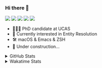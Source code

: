 ### Hi there 👋

[![](https://img.shields.io/badge/-Email-325180?logo=maildotru&logoColor=white&style=flat-square)](mailto:hi@wang.tianshu.me)
[![](https://img.shields.io/badge/-GitHub-black?logo=GitHub&style=flat-square)](https://github.com/tshu-w)
[![](https://img.shields.io/badge/-Telegram-26a5e4?labelColor=fafafa&logo=telegram&style=flat-square)](https://t.me/tshu_w) 
[![](https://img.shields.io/badge/-Twitter-1da1f2?logo=Twitter&logoColor=white&style=flat-square)](https://twitter.com/tshu_w)
[![](https://komarev.com/ghpvc/?username=tshu-w&color=blueviolet&style=flat-square)]()



- 🧑🏻‍🎓 PhD candidate at UCAS
- 🔭 Currently interested in Entity Resolution
- 🛠 macOS & Emacs & ZSH
- 🚧 Under construction...

<details>

<summary>GitHub Stats</summary>

![Tianshu's GitHub stats](https://github-readme-stats.vercel.app/api?username=tshu-w&show_icons=true&theme=buefy&count_private=true)
  
</details>


<details>
  <summary>Wakatime Stats</summary>

  Currently, files accessed by tramp cannot be tracked by wakatime, see https://github.com/wakatime/wakatime-mode/issues/27
  <br>
  
<!--START_SECTION:waka-->
![Code Time](http://img.shields.io/badge/Code%20Time-6%2C120%20hrs%2049%20mins-blue)

**I'm an Early 🐤** 

```text
🌞 Morning    81 commits     ████░░░░░░░░░░░░░░░░░░░░░   18.33% 
🌆 Daytime    211 commits    ████████████░░░░░░░░░░░░░   47.74% 
🌃 Evening    142 commits    ████████░░░░░░░░░░░░░░░░░   32.13% 
🌙 Night      8 commits      ░░░░░░░░░░░░░░░░░░░░░░░░░   1.81%

```
📅 **I'm Most Productive on Tuesday** 

```text
Monday       77 commits     ████░░░░░░░░░░░░░░░░░░░░░   17.42% 
Tuesday      118 commits    ██████░░░░░░░░░░░░░░░░░░░   26.7% 
Wednesday    52 commits     ███░░░░░░░░░░░░░░░░░░░░░░   11.76% 
Thursday     33 commits     █░░░░░░░░░░░░░░░░░░░░░░░░   7.47% 
Friday       68 commits     ███░░░░░░░░░░░░░░░░░░░░░░   15.38% 
Saturday     61 commits     ███░░░░░░░░░░░░░░░░░░░░░░   13.8% 
Sunday       33 commits     █░░░░░░░░░░░░░░░░░░░░░░░░   7.47%

```


📊 **This Week I Spent My Time On** 

```text
💬 Programming Languages: 
sh                       15 hrs 15 mins      █████████████████████████   100.0%

🔥 Editors: 
Zsh                      15 hrs 15 mins      █████████████████████████   100.0%

🐱‍💻 Projects: 
universal-blocker        11 hrs 55 mins      ███████████████████░░░░░░   78.19% 
Terminal                 3 hrs 2 mins        █████░░░░░░░░░░░░░░░░░░░░   19.99% 
viznet                   15 mins             ░░░░░░░░░░░░░░░░░░░░░░░░░   1.64% 
jhu-mt-hw                1 min               ░░░░░░░░░░░░░░░░░░░░░░░░░   0.18%

💻 Operating System: 
Linux                    12 hrs 8 mins       ████████████████████░░░░░   79.57% 
Mac                      3 hrs 6 mins        █████░░░░░░░░░░░░░░░░░░░░   20.43%

```

**I Mostly Code in Python** 

```text
Python                   11 repos            ████████████░░░░░░░░░░░░░   50.0% 
HTML                     2 repos             ██░░░░░░░░░░░░░░░░░░░░░░░   9.09% 
Emacs Lisp               2 repos             ██░░░░░░░░░░░░░░░░░░░░░░░   9.09% 
JavaScript               2 repos             ██░░░░░░░░░░░░░░░░░░░░░░░   9.09% 
TeX                      2 repos             ██░░░░░░░░░░░░░░░░░░░░░░░   9.09%

```



 Last Updated on 12/11/2022 08:06:39 UTC
<!--END_SECTION:waka-->
</details>
